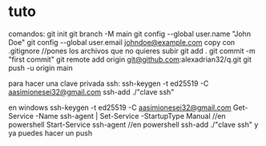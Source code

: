 # tuto
comandos:
git init
git branch -M main
git config --global user.name "John Doe"
git config --global user.email johndoe@example.com
copy con .gitignore //pones los archivos que no quieres subir
git add .
git commit -m "first commit"
git remote add origin git@github.com:alexadrian32/q.git
git push -u origin main

para hacer una clave privada ssh:
ssh-keygen -t ed25519 -C aasimionesei32@gmail.com
ssh-add ./"clave ssh"

en windows
ssh-keygen -t ed25519 -C aasimionesei32@gmail.com
Get-Service -Name ssh-agent | Set-Service -StartupType Manual    //en powershell
Start-Service ssh-agent                                          //en powershell
ssh-add ./"clave ssh"
y ya puedes hacer un push

